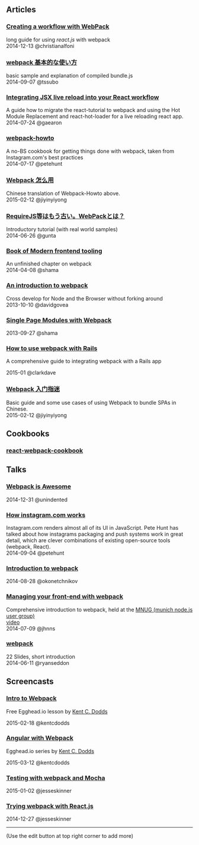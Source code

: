 ## Articles

### [Creating a workflow with WebPack](http://christianalfoni.github.io/javascript/2014/12/13/did-you-know-webpack-and-react-is-awesome.html)

long guide for using *react.js* with webpack<br>
2014-12-13 @christianalfoni

### [webpack 基本的な使い方](http://aics-app.sakura.ne.jp/blog/2014/09/03/webpack-%E5%9F%BA%E6%9C%AC%E7%9A%84%E3%81%AA%E4%BD%BF%E3%81%84%E6%96%B9/)

basic sample and explanation of compiled bundle.js<br>
2014-09-07 @tssubo

### [Integrating JSX live reload into your React workflow](http://gaearon.github.io/react-hot-loader/)

A guide how to migrate the react-tutorial to webpack and using the Hot Module Replacement and react-hot-loader for a live reloading react app.<br>
2014-07-24 @gaearon

### [webpack-howto](https://github.com/petehunt/webpack-howto)

A no-BS cookbook for getting things done with webpack, taken from Instagram.com's best practices<br>
2014-07-17 @petehunt

### [Webpack 怎么用](http://segmentfault.com/blog/jiyinyiyong/1190000002552008)

Chinese translation of Webpack-Howto above.  
2015-02-12 @jiyinyiyong

### [RequireJS等はもう古い。WebPackとは？](http://ameblo.jp/ca-1pixel/entry-11884453208.html)

Introductory tutorial (with real world samples)<br>
2014-06-26 @gunta

### [Book of Modern frontend tooling](http://tooling.github.io/book-of-modern-frontend-tooling/dependency-management/webpack/getting-started.html)

An unfinished chapter on webpack<br>
2014-04-08 @shama

### [An introduction to webpack](http://cuttleblog.tumblr.com/post/63669845272/webpack)

Cross develop for Node and the Browser without forking around<br>
2013-10-10 @davidgovea

### [Single Page Modules with Webpack](http://dontkry.com/posts/code/single-page-modules-with-webpack.html)

2013-09-27 @shama

### [How to use webpack with Rails](http://clarkdave.net/2015/01/how-to-use-webpack-with-rails/)

A comprehensive guide to integrating webpack with a Rails app

2015-01 @clarkdave

### [Webpack 入门指迷](http://segmentfault.com/blog/jiyinyiyong/1190000002551952)

Basic guide and some use cases of using Webpack to bundle SPAs in Chinese.  
2015-02-12 @jiyinyiyong

## Cookbooks

### [react-webpack-cookbook](https://github.com/christianalfoni/react-webpack-cookbook/wiki)

## Talks

### [Webpack is Awesome](https://unindented.github.io/webpack-presentation/#/)

2014-12-31 @unindented

### [How instagram.com works](https://www.youtube.com/watch?v=VkTCL6Nqm6Y)

Instagram.com renders almost all of its UI in JavaScript. Pete Hunt has talked about how instagrams packaging and push systems work in great detail, which are clever combinations of existing open-source tools (webpack, React).<br>
2014-09-04 @petehunt

### [Introduction to webpack](http://okonet.github.io/viennajs-webpack-introduction/)

2014-08-28 @okonetchnikov

### [Managing your front-end with webpack](http://peerigon.github.io/presentations/2014-07-09-MNUG-webpack)

Comprehensive introduction to webpack, held at the [MNUG (munich node.js user group)](http://mnug.de/)<br>
[video](https://www.youtube.com/watch?v=EBlUng3IU4E)<br>
2014-07-09 @jhnns

### [webpack](http://ryanseddon.github.io/webpack-talk/)

22 Slides, short introduction<br>
2014-06-11 @ryanseddon

## Screencasts

### [Intro to Webpack](https://egghead.io/lessons/javascript-intro-to-webpack)

Free Egghead.io lesson by [Kent C. Dodds](https://twitter.com/kentcdodds)

2015-02-18 @kentcdodds

### [Angular with Webpack](https://egghead.io/series/angular-and-webpack-for-modular-applications)

Egghead.io series by [Kent C. Dodds](https://twitter.com/kentcdodds)

2015-03-12 @kentcdodds

### [Testing with webpack and Mocha](https://www.youtube.com/watch?v=_sLLjPzOrXI)

2015-01-02 @jesseskinner

### [Trying webpack with React.js](https://www.youtube.com/watch?v=Ob1ruoUnc58)

2014-12-27 @jesseskinner

---

(Use the edit button at top right corner to add more)